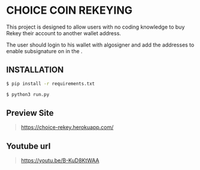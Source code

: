 # CHOICE COIN REKEYING

This project is designed to allow users with no coding knowledge to buy Rekey their account to another wallet address.

The user should login to his wallet with algosigner and add the addresses to enable subsignature on in the .

## INSTALLATION

```sh
$ pip install -r requirements.txt
```

```sh
$ python3 run.py
```

## Preview Site

> https://choice-rekey.herokuapp.com/

## Youtube url

> https://youtu.be/B-KuD8KtWAA
